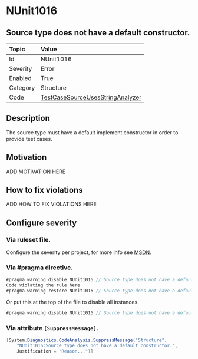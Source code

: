 # NUnit1016
## Source type does not have a default constructor.

| Topic    | Value
| :--      | :--
| Id       | NUnit1016
| Severity | Error
| Enabled  | True
| Category | Structure
| Code     | [TestCaseSourceUsesStringAnalyzer](https://github.com/nunit/nunit.analyzers/blob/master/src/nunit.analyzers/TestCaseSourceUsage/TestCaseSourceUsesStringAnalyzer.cs)


## Description

The source type must have a default implement constructor in order to provide test cases.

## Motivation

ADD MOTIVATION HERE

## How to fix violations

ADD HOW TO FIX VIOLATIONS HERE

<!-- start generated config severity -->
## Configure severity

### Via ruleset file.

Configure the severity per project, for more info see [MSDN](https://msdn.microsoft.com/en-us/library/dd264949.aspx).

### Via #pragma directive.
```C#
#pragma warning disable NUnit1016 // Source type does not have a default constructor.
Code violating the rule here
#pragma warning restore NUnit1016 // Source type does not have a default constructor.
```

Or put this at the top of the file to disable all instances.
```C#
#pragma warning disable NUnit1016 // Source type does not have a default constructor.
```

### Via attribute `[SuppressMessage]`.

```C#
[System.Diagnostics.CodeAnalysis.SuppressMessage("Structure", 
    "NUnit1016:Source type does not have a default constructor.",
    Justification = "Reason...")]
```
<!-- end generated config severity -->
